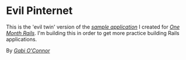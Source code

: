 # Evil Pinternet

This is the 'evil twin' version of the [*sample application*](https://omr-pinternet.herokuapp.com/) I created for [*One Month Rails*](https://onemonth.com). I'm building this in order to get more practice building Rails applications.

By [*Gabi O'Connor*](https://www.linkedin.com/in/gabrieleoconnor)